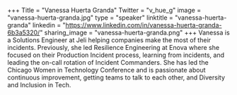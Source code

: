 +++
Title = "Vanessa Huerta Granda"
Twitter = "v_hue_g"
image = "vanessa-huerta-granda.jpg"
type = "speaker"
linktitle = "vanessa-huerta-granda"
linkedin = "https://www.linkedin.com/in/vanessa-huerta-granda-6b3a5320/"
sharing_image = "vanessa-huerta-granda.png"
+++
Vanessa is a Solutions Engineer at Jeli helping companies make the most of their incidents. Previously, she led Resilience Engineering at Enova where she focused on their Production Incident process, learning from incidents, and leading the on-call rotation of Incident Commanders. She has led the Chicago Women in Technology Conference and is passionate about continuous improvement, getting teams to talk to each other, and Diversity and Inclusion in Tech.
